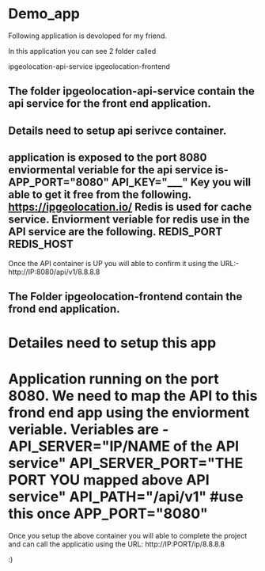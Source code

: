 # Demo_app
Following application is devoloped for my friend.

In this application you can see 2 folder called

ipgeolocation-api-service
ipgeolocation-frontend

## The folder ipgeolocation-api-service contain the api service for the front end application.

Details need to setup api serivce container.
----
application is exposed to the port 8080
enviormental veriable for  the api service is-
APP_PORT="8080"
API_KEY="___"
Key you will able to get it free from the following.
https://ipgeolocation.io/
Redis is used for cache service.
Enviorment veriable for redis use in the API service are the following.
REDIS_PORT
REDIS_HOST
----
Once the API container is UP you will able to confirm it using the URL:- http://IP:8080/api/v1/8.8.8.8

## The Folder ipgeolocation-frontend contain the frond end application.

Detailes need to setup this app
====
Application running on the port 8080.
We need to map the API to this frond end app using the enviorment veriable.
Veriables are -
API_SERVER="IP/NAME of the API service"
API_SERVER_PORT="THE PORT YOU mapped above API service"
API_PATH="/api/v1" #use this once
APP_PORT="8080"
====

Once you setup the above container you will able to complete the project and can call the applicatio using the URL: http://IP:PORT/ip/8.8.8.8

:)


